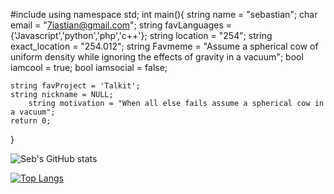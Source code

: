 
#include<iostream>
using namespace std;
int main(){
	string name = "sebastian";
	char email = "7iastian@gmail.com";
	string favLanguages = {'Javascript','python','php','c++'};
	string location = "254";
	string exact_location = "254.012";
	string Favmeme = "Assume a spherical cow of uniform density while ignoring the effects of gravity in a vacuum";
	bool iamcool = true;
	bool iamsocial = false;
	
	string favProject = 'Talkit';
	string nickname = NULL;
        string motivation = "When all else fails assume a spherical cow in a vacuum";
	return 0;
}


![Seb's GitHub stats](https://github-readme-stats.vercel.app/api?username=astianmuchui&theme=merko)

[![Top Langs](https://github-readme-stats.vercel.app/api/top-langs/?username=astianmuchui&langs_count=10&layout=compact&theme=merko)](https://github.com/anuraghazra/github-readme-stats)

